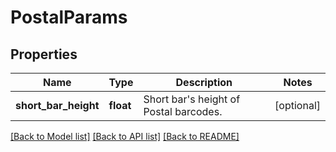 # PostalParams

## Properties
Name | Type | Description | Notes
------------ | ------------- | ------------- | -------------
**short_bar_height** | **float** | Short bar&#39;s height of Postal barcodes.  | [optional] 

[[Back to Model list]](../README.md#documentation-for-models) [[Back to API list]](../README.md#documentation-for-api-endpoints) [[Back to README]](../README.md)


